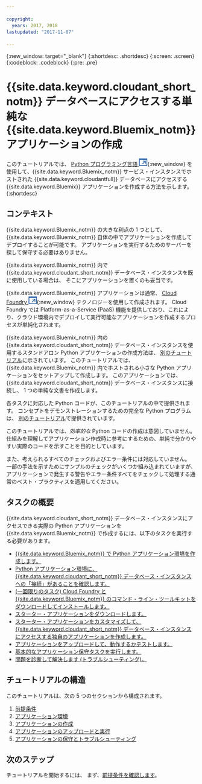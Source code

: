 ```yaml
---

copyright:
  years: 2017, 2018
lastupdated: "2017-11-07"

---
```


{:new_window: target="_blank"}
{:shortdesc: .shortdesc}
{:screen: .screen}
{:codeblock: .codeblock}
{:pre: .pre}

<!-- Acrolinx: 2017-01-10 -->

# {{site.data.keyword.cloudant_short_notm}} データベースにアクセスする単純な {{site.data.keyword.Bluemix_notm}} アプリケーションの作成

このチュートリアルでは、
[Python プログラミング言語 ![「外部リンク」アイコン](../images/launch-glyph.svg "「外部リンク」アイコン")](https://www.python.org/){:new_window}
を使用して、{{site.data.keyword.Bluemix_notm}} サービス・インスタンスでホストされた {{site.data.keyword.cloudantfull}} データベースにアクセスする
{{site.data.keyword.Bluemix}} アプリケーションを作成する方法を示します。
{:shortdesc}

## コンテキスト

{{site.data.keyword.Bluemix_notm}} の大きな利点の 1 つとして、
{{site.data.keyword.Bluemix_notm}} 自体の中でアプリケーションを作成してデプロイすることが可能です。
アプリケーションを実行するためのサーバーを探して保守する必要はありません。

{{site.data.keyword.Bluemix_notm}} 内で {{site.data.keyword.cloudant_short_notm}} データベース・インスタンスを既に使用している場合は、
そこにアプリケーションを置くのも妥当です。

{{site.data.keyword.Bluemix_notm}} アプリケーションは通常、
[Cloud Foundry ![「外部リンク」アイコン](../images/launch-glyph.svg "「外部リンク」アイコン")](https://en.wikipedia.org/wiki/Cloud_Foundry){:new_window} テクノロジーを使用して作成されます。
Cloud Foundry では Platform-as-a-Service (PaaS) 機能を提供しており、これにより、クラウド環境内でデプロイして実行可能なアプリケーションを作成するプロセスが単純化されます。

{{site.data.keyword.Bluemix_notm}} 内の {{site.data.keyword.cloudant_short_notm}}
データベース・インスタンスを使用するスタンドアロン Python アプリケーションの作成方法は、
[別のチュートリアル](create_database.html)に示されています。
このチュートリアルでは、{{site.data.keyword.Bluemix_notm}} 内でホストされる小さな
Python アプリケーションをセットアップして作成します。
このアプリケーションでは、{{site.data.keyword.cloudant_short_notm}} データベース・インスタンスに接続し、
1 つの単純な文書を作成します。

各タスクに対応した Python コードが、このチュートリアルの中で提供されます。
コンセプトをデモンストレーションするための完全な Python プログラムは、
[別のチュートリアル](create_bmxapp_createapp.html#complete-listing)で提供されています。

このチュートリアルでは、_効率的な_ Python コードの作成は意図していません。
仕組みを理解してアプリケーション作成時に参考にするための、単純で分かりやすい実際のコードを示すことを目的としています。

また、考えられるすべてのチェックおよびエラー条件には対応していません。
一部の手法を示すためにサンプルのチェックがいくつか組み込まれていますが、
アプリケーションで発生する警告やエラー条件すべてをチェックして処理する通常のベスト・プラクティスを適用してください。

## タスクの概要

{{site.data.keyword.cloudant_short_notm}} データベース・インスタンスにアクセスできる実際の Python アプリケーションを
{{site.data.keyword.Bluemix_notm}} で作成するには、以下のタスクを実行する必要があります。

-   [{{site.data.keyword.Bluemix_notm}} で Python アプリケーション環境を作成します。](create_bmxapp_appenv.html#creating)
-   [Python アプリケーション環境に、{{site.data.keyword.cloudant_short_notm}} データベース・インスタンスへの「接続」があることを確認します。](create_bmxapp_appenv.html#connecting)
-   [(一回限りのタスク) Cloud Foundry と {{site.data.keyword.Bluemix_notm}} のコマンド・ライン・ツールキットをダウンロードしてインストールします。](create_bmxapp_appenv.html#toolkits)
-   [スターター・アプリケーションをダウンロードします。](create_bmxapp_appenv.html#starter)
-   [スターター・アプリケーションをカスタマイズして、{{site.data.keyword.cloudant_short_notm}} データベース・インスタンスにアクセスする独自のアプリケーションを作成します。](create_bmxapp_createapp.html#theApp)
-   [アプリケーションをアップロードして、動作するかテストします。](create_bmxapp_upload.html#uploading)
-   [基本的なアプリケーション保守タスクを実行します。](create_bmxapp_maintain.html#maintenance)
-   [問題を診断して解決します (トラブルシューティング)。](create_bmxapp_maintain.html#troubleshooting)

## チュートリアルの構造

このチュートリアルは、次の 5 つのセクションから構成されます。

1.  [前提条件](create_bmxapp_prereq.html)
2.  [アプリケーション環境](create_bmxapp_appenv.html)
3.  [アプリケーションの作成](create_bmxapp_createapp.html)
4.  [アプリケーションのアップロードと実行](create_bmxapp_upload.html)
5.  [アプリケーションの保守とトラブルシューティング](create_bmxapp_maintain.html)

## 次のステップ

チュートリアルを開始するには、
まず、[前提条件を確認します](create_bmxapp_prereq.html)。
